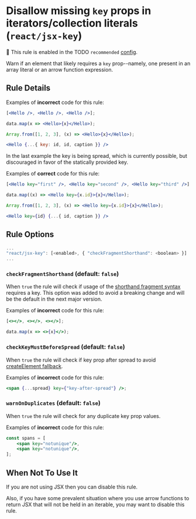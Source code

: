 # Disallow missing `key` props in iterators/collection literals (`react/jsx-key`)

💼 This rule is enabled in the TODO `recommended` [config](https://github.com/jsx-eslint/eslint-plugin-react/#shareable-configs).

<!-- end auto-generated rule header -->

Warn if an element that likely requires a `key` prop--namely, one present in an
array literal or an arrow function expression.

## Rule Details

Examples of **incorrect** code for this rule:

```jsx
[<Hello />, <Hello />, <Hello />];
```

```jsx
data.map(x => <Hello>{x}</Hello>);
```

```jsx
Array.from([1, 2, 3], (x) => <Hello>{x}</Hello>);
```

```jsx
<Hello {...{ key: id, id, caption }} />
```

In the last example the key is being spread, which is currently possible, but discouraged in favor of the statically provided key.

Examples of **correct** code for this rule:

```jsx
[<Hello key="first" />, <Hello key="second" />, <Hello key="third" />];
```

```jsx
data.map((x) => <Hello key={x.id}>{x}</Hello>);
```

```jsx
Array.from([1, 2, 3], (x) => <Hello key={x.id}>{x}</Hello>);
```

```jsx
<Hello key={id} {...{ id, caption }} />
```

## Rule Options

```js
...
"react/jsx-key": [<enabled>, { "checkFragmentShorthand": <boolean> }]
...
```

### `checkFragmentShorthand` (default: `false`)

When `true` the rule will check if usage of the [shorthand fragment syntax][short_syntax] requires a key. This option was added to avoid a breaking change and will be the default in the next major version.

Examples of **incorrect** code for this rule:

```jsx
[<></>, <></>, <></>];
```

```jsx
data.map(x => <>{x}</>);
```

### `checkKeyMustBeforeSpread` (default: `false`)

When `true` the rule will check if key prop after spread to avoid [createElement fallback](https://github.com/facebook/react/issues/20031#issuecomment-710346866).

Examples of **incorrect** code for this rule:

```jsx
<span {...spread} key={"key-after-spread"} />;
```

### `warnOnDuplicates` (default: `false`)

When `true` the rule will check for any duplicate key prop values.

Examples of **incorrect** code for this rule:

```jsx
const spans = [
    <span key="notunique"/>,
    <span key="notunique"/>,
];
```

## When Not To Use It

If you are not using JSX then you can disable this rule.

Also, if you have some prevalent situation where you use arrow functions to
return JSX that will not be held in an iterable, you may want to disable this
rule.

[short_syntax]: https://reactjs.org/docs/fragments.html#short-syntax
